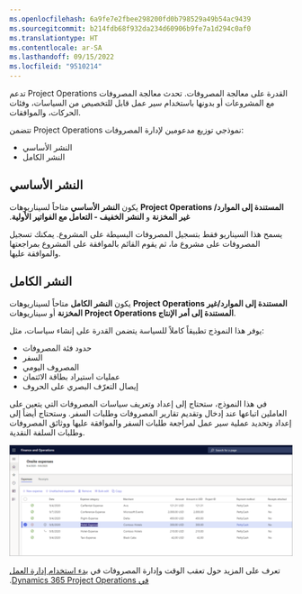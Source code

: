 ```yaml
---
ms.openlocfilehash: 6a9fe7e2fbee298200fd0b798529a49b54ac9439
ms.sourcegitcommit: b214fdb68f932da234d60906b9fe7a1d294c0af0
ms.translationtype: HT
ms.contentlocale: ar-SA
ms.lasthandoff: 09/15/2022
ms.locfileid: "9510214"
---
```

تدعم Project Operations القدرة على معالجة المصروفات. تحدث معالجة المصروفات مع المشروعات أو بدونها باستخدام سير عمل قابل للتخصيص من السياسات، وفئات الحركات، والموافقات.

تتضمن Project Operations نموذجي توزيع مدعومين لإدارة المصروفات:

- النشر الأساسي
- النشر الكامل

## <a name="basic-deployment"></a>النشر الأساسي

يكون **النشر الأساسي** متاحاً لسيناريوهات **Project Operations المستندة إلى الموارد/غير المخزنة** و **‏‫النشر الخفيف - التعامل مع الفواتير الأولية**.

يسمح هذا السيناريو فقط بتسجيل المصروفات البسيطة على المشروع. يمكنك تسجيل المصروفات على مشروع ما، ثم يقوم القائم بالموافقة على المشروع بمراجعتها والموافقة عليها.

## <a name="full-deployment"></a>النشر الكامل 

يكون **النشر الكامل** متاحاً لسيناريوهات **Project Operations المستندة إلى الموارد/غير المخزنة** أو سيناريوهات **Project Operations المستندة إلى أمر الإنتاج**.

يوفر هذا النموذج تطبيقاً كاملاً للسياسة يتضمن القدرة على إنشاء سياسات، مثل:

- حدود فئة المصروفات
- السفر
- المصروف اليومي
- عمليات استيراد بطاقة الائتمان
- إيصال التعرّف البصري على الحروف

في هذا النموذج، ستحتاج إلى إعداد وتعريف سياسات المصروفات التي يتعين على العاملين اتباعها عند إدخال وتقديم تقارير المصروفات وطلبات السفر. وستحتاج أيضاً إلى إعداد وتحديد عملية سير عمل لمراجعة طلبات السفر والموافقة عليها ووثائق المصروفات وطلبات السلفة النقدية.

[![لقطة شاشة لصفحة مصروفات التمويل والعمليات في الموقع.](../media/onsite-expenses-ss.png)](../media/onsite-expenses-ss.png#lightbox)

تعرف على المزيد حول تعقب الوقت وإدارة المصروفات في [‏‫بدء استخدام إدارة العمل في Dynamics 365 Project Operations](/training/modules/get-started-project-work-management/?azure-portal=true).
